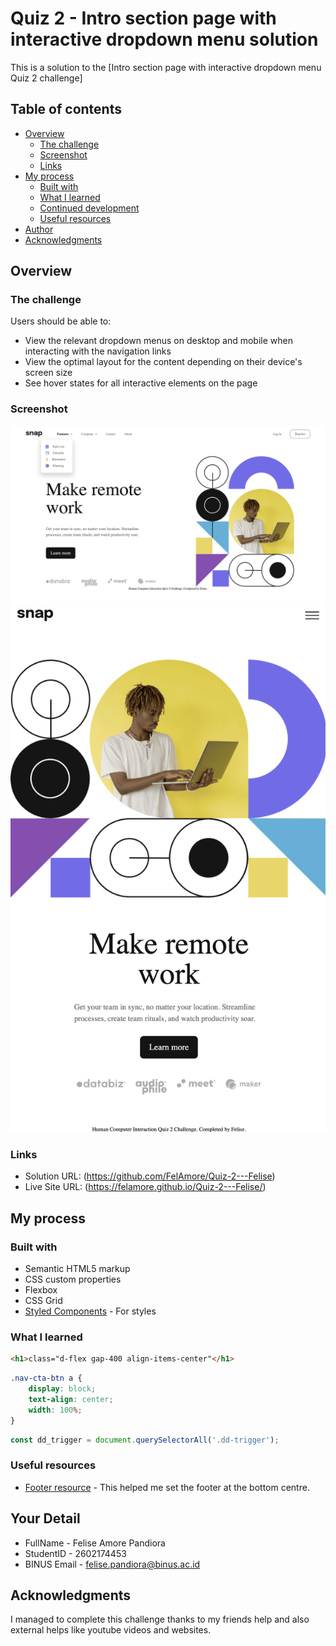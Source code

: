 # Quiz 2 - Intro section page with interactive dropdown menu solution

This is a solution to the [Intro section page with interactive dropdown menu Quiz 2 challenge]

## Table of contents

- [Overview](#overview)
  - [The challenge](#the-challenge)
  - [Screenshot](#screenshot)
  - [Links](#links)
- [My process](#my-process)
  - [Built with](#built-with)
  - [What I learned](#what-i-learned)
  - [Continued development](#continued-development)
  - [Useful resources](#useful-resources)
- [Author](#author)
- [Acknowledgments](#acknowledgments)

## Overview

### The challenge

Users should be able to:

- View the relevant dropdown menus on desktop and mobile when interacting with the navigation links
- View the optimal layout for the content depending on their device's screen size
- See hover states for all interactive elements on the page

### Screenshot

![Space N = 1000](images/ss.png)
![Space N = 1000](images/ss1.png)

### Links

- Solution URL: (https://github.com/FelAmore/Quiz-2---Felise)
- Live Site URL: (https://felamore.github.io/Quiz-2---Felise/)

## My process

### Built with

- Semantic HTML5 markup
- CSS custom properties
- Flexbox
- CSS Grid
- [Styled Components](https://styled-components.com/) - For styles

### What I learned

```html
<h1>class="d-flex gap-400 align-items-center"</h1>
```
```css
.nav-cta-btn a {
    display: block;
    text-align: center;
    width: 100%;
}
```
```js
const dd_trigger = document.querySelectorAll('.dd-trigger');
```

### Useful resources

- [Footer resource](https://stackoverflow.com/questions/15629511/how-can-i-make-my-footer-center-to-the-bottom-of-the-page) - This helped me set the footer at the bottom centre.

## Your Detail 

- FullName - Felise Amore Pandiora
- StudentID - 2602174453
- BINUS Email - felise.pandiora@binus.ac.id

## Acknowledgments

I managed to complete this challenge thanks to my friends help and also external helps like youtube videos and websites.